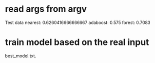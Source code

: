 # read args from argv

Test data
nearest: 0.6260416666666667
adaboost: 0.575
forest: 0.7083

# train model based on the real input

best_model.txt.
